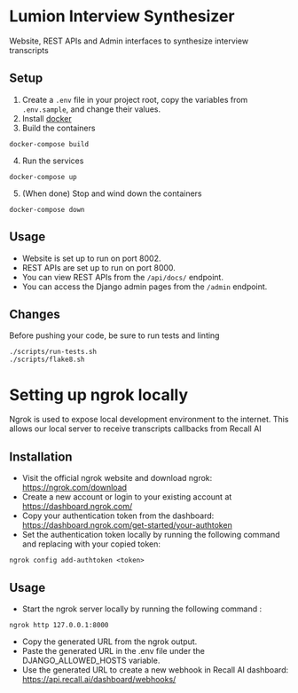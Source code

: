 # Lumion Interview Synthesizer

Website, REST APIs and Admin interfaces to synthesize interview transcripts

## Setup

1. Create a `.env` file in your project root, copy the variables from `.env.sample`, and change their values.
2. Install [docker](https://docs.docker.com/get-docker/)
3. Build the containers

```
docker-compose build
```

4. Run the services

```
docker-compose up
```

5. (When done) Stop and wind down the containers

```
docker-compose down
```

## Usage

- Website is set up to run on port 8002.
- REST APIs are set up to run on port 8000.
- You can view REST APIs from the `/api/docs/` endpoint.
- You can access the Django admin pages from the `/admin` endpoint.

## Changes

Before pushing your code, be sure to run tests and linting

```
./scripts/run-tests.sh
./scripts/flake8.sh
```

# Setting up ngrok locally

Ngrok is used to expose local development environment to the internet.
This allows our local server to receive transcripts callbacks from Recall AI

## Installation

- Visit the official ngrok website and download ngrok: https://ngrok.com/download 
- Create a new account or login to your existing account at https://dashboard.ngrok.com/
- Copy your authentication token from the dashboard: https://dashboard.ngrok.com/get-started/your-authtoken
- Set the authentication token locally by running the following command and replacing <token> with your copied token:

```
ngrok config add-authtoken <token>
```

## Usage

- Start the ngrok server locally by running the following command :
```
ngrok http 127.0.0.1:8000 
```
- Copy the generated URL from the ngrok output.
- Paste the generated URL in the .env file under the DJANGO_ALLOWED_HOSTS variable.
- Use the generated URL to create a new webhook in Recall AI dashboard: https://api.recall.ai/dashboard/webhooks/
